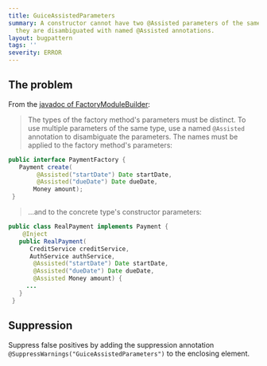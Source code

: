 ```yaml
---
title: GuiceAssistedParameters
summary: A constructor cannot have two @Assisted parameters of the same type unless
  they are disambiguated with named @Assisted annotations.
layout: bugpattern
tags: ''
severity: ERROR
---
```


<!--
*** AUTO-GENERATED, DO NOT MODIFY ***
To make changes, edit the @BugPattern annotation or the explanation in docs/bugpattern.
-->


## The problem
From the [javadoc of FactoryModuleBuilder][fmb]:

> The types of the factory method's parameters must be distinct. To use multiple
> parameters of the same type, use a named `@Assisted` annotation to
> disambiguate the parameters. The names must be applied to the factory method's
> parameters:

```java
public interface PaymentFactory {
   Payment create(
        @Assisted("startDate") Date startDate,
        @Assisted("dueDate") Date dueDate,
       Money amount);
 }
```

> ...and to the concrete type's constructor parameters:

```java
public class RealPayment implements Payment {
    @Inject
   public RealPayment(
      CreditService creditService,
      AuthService authService,
       @Assisted("startDate") Date startDate,
       @Assisted("dueDate") Date dueDate,
       @Assisted Money amount) {
     ...
   }
 }
```

[fmb]: https://google.github.io/guice/api-docs/latest/javadoc/com/google/inject/assistedinject/FactoryModuleBuilder.html

## Suppression
Suppress false positives by adding the suppression annotation `@SuppressWarnings("GuiceAssistedParameters")` to the enclosing element.
